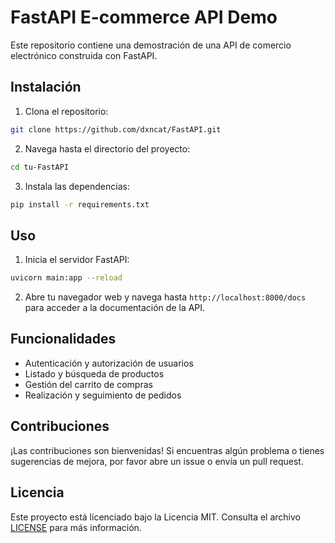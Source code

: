# FastAPI E-commerce API Demo

Este repositorio contiene una demostración de una API de comercio electrónico construida con FastAPI.

## Instalación

1. Clona el repositorio:

```bash
git clone https://github.com/dxncat/FastAPI.git
```

2. Navega hasta el directorio del proyecto:

```bash
cd tu-FastAPI
```

3. Instala las dependencias:

```bash
pip install -r requirements.txt
```

## Uso

1. Inicia el servidor FastAPI:

```bash
uvicorn main:app --reload
```

2. Abre tu navegador web y navega hasta `http://localhost:8000/docs` para acceder a la documentación de la API.

## Funcionalidades

- Autenticación y autorización de usuarios
- Listado y búsqueda de productos
- Gestión del carrito de compras
- Realización y seguimiento de pedidos

## Contribuciones

¡Las contribuciones son bienvenidas! Si encuentras algún problema o tienes sugerencias de mejora, por favor abre un issue o envía un pull request.

## Licencia

Este proyecto está licenciado bajo la Licencia MIT. Consulta el archivo [LICENSE](LICENSE) para más información.